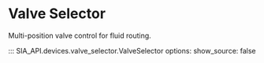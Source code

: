 # Valve Selector

Multi-position valve control for fluid routing.

::: SIA_API.devices.valve_selector.ValveSelector
    options:
      show_source: false